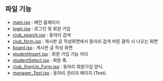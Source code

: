 ## 파일 기능
- [main.jsp](https://github.com/Jinseop95/Capstone_Design/blob/master/web/main.jsp) : 메인 홈페이지
- [login.jsp](https://github.com/Jinseop95/Capstone_Design/blob/master/web/login.jsp) : 로그인 및 회원 가입 
- [club_search.jsp](https://github.com/Jinseop95/Capstone_Design/blob/master/web/club_search.jsp) : 동아리 검색
- [club_form.jsp](https://github.com/Jinseop95/Capstone_Design/blob/master/web/club_form.jsp) : 게시판 글 작성화면에서 동아리 검색 버튼 클릭 시 나오는 화면
- [board.jsp](https://github.com/Jinseop95/Capstone_Design/blob/master/web/board.jsp) : 게시판 글 작성 화면
- [studentInsert.jsp](https://github.com/Jinseop95/Capstone_Design/blob/master/web/studentInsert.jsp) : 회원 가입 기능 처리
- [studentSelect.jsp](https://github.com/Jinseop95/Capstone_Design/blob/master/web/studentSelect.jsp) : 회원 록.
- [club_SignUp_Form.jsp](https://github.com/Jinseop95/Capstone_Design/blob/master/web/club_SignUp_Form.jsp) : 동아리 회원가입 양식.
- [manager_Test.jsp](https://github.com/Jinseop95/Capstone_Design/blob/master/web/manager_Test.jsp) : 동아리 관리자 페이지 (Test).
